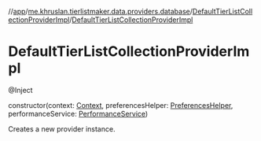 //[app](../../../index.md)/[me.khruslan.tierlistmaker.data.providers.database](../index.md)/[DefaultTierListCollectionProviderImpl](index.md)/[DefaultTierListCollectionProviderImpl](-default-tier-list-collection-provider-impl.md)

# DefaultTierListCollectionProviderImpl

@Inject

constructor(context: [Context](https://developer.android.com/reference/kotlin/android/content/Context.html), preferencesHelper: [PreferencesHelper](../-preferences-helper/index.md), performanceService: [PerformanceService](../../me.khruslan.tierlistmaker.util.performance/-performance-service/index.md))

Creates a new provider instance.
